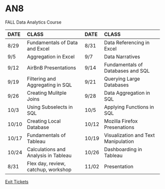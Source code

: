 # AN8
FALL  Data Analytics Course


|DATE|CLASS|DATE|CLASS|
|:---|:----|:---|:----|
|8/29|Fundamentals of Data and Excel|8/31|Data Referencing in Excel|
|9/5|Aggregation in Excel|9/7|Data Narratives|
|9/12|AirBnB Presentations|9/14|Fundamentals of Databases and SQL|
|9/19|Filtering and Aggregating in SQL|9/21|Querying Large Databases|
|9/26|Creating Mulitple Joins|9/28|Data Aggregation in SQL|
|10/3|Using Subselects in SQL|10/5|Applying Functions in SQL|
|10/10|Creating Local Database|10/12|Mozilla Firefox Presenations|
|10/17|Fundamentals of Tableau|10/19|Visualization and Text Manipulation|
|10/24|Calculations and Analysis in Tableau|10/26|Dashboarding in Tableau|
|8/31|Flex day, review, catchup, workshop|11/02|Presentation|

[Exit Tickets](https://docs.google.com/a/generalassemb.ly/forms/d/e/1FAIpQLSdHWXjpZ-3AQdrVzwoTE_w9IUNFJmWSBgrT8tgWtJxQtVLHyw/viewform)
